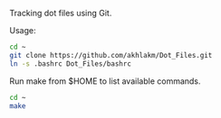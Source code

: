 Tracking dot files using Git.

Usage:

```sh
cd ~
git clone https://github.com/akhlakm/Dot_Files.git
ln -s .bashrc Dot_Files/bashrc
```

Run make from $HOME to list available commands.
```sh
cd ~
make
```
